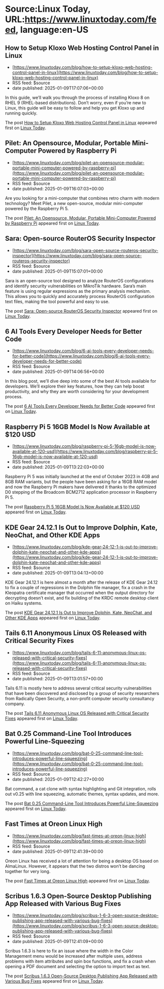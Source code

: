 # Source:Linux Today, URL:https://www.linuxtoday.com/feed, language:en-US

## How to Setup Kloxo Web Hosting Control Panel in Linux
 - [https://www.linuxtoday.com/blog/how-to-setup-kloxo-web-hosting-control-panel-in-linux](https://www.linuxtoday.com/blog/how-to-setup-kloxo-web-hosting-control-panel-in-linux)
 - RSS feed: $source
 - date published: 2025-01-09T17:07:06+00:00

<p>In this guide, we’ll walk you through the process of installing Kloxo 8 on RHEL 9 (RHEL-based distributions). Don’t worry, even if you’re new to Linux, this guide will be easy to follow and help you get Kloxo up and running quickly.</p>
<p>The post <a href="https://www.linuxtoday.com/blog/how-to-setup-kloxo-web-hosting-control-panel-in-linux/">How to Setup Kloxo Web Hosting Control Panel in Linux</a> appeared first on <a href="https://www.linuxtoday.com">Linux Today</a>.</p>

## Pilet: An Opensource, Modular, Portable Mini-Computer Powered by Raspberry Pi
 - [https://www.linuxtoday.com/blog/pilet-an-opensource-modular-portable-mini-computer-powered-by-raspberry-pi](https://www.linuxtoday.com/blog/pilet-an-opensource-modular-portable-mini-computer-powered-by-raspberry-pi)
 - RSS feed: $source
 - date published: 2025-01-09T16:07:03+00:00

<p>Are you looking for a mini-computer that combines retro charm with modern technology? Meet Pilet, a new open-source, modular mini-computer powered by the Raspberry Pi 5.</p>
<p>The post <a href="https://www.linuxtoday.com/blog/pilet-an-opensource-modular-portable-mini-computer-powered-by-raspberry-pi/">Pilet: An Opensource, Modular, Portable Mini-Computer Powered by Raspberry Pi</a> appeared first on <a href="https://www.linuxtoday.com">Linux Today</a>.</p>

## Sara: Open-source RouterOS Security Inspector
 - [https://www.linuxtoday.com/blog/sara-open-source-routeros-security-inspector](https://www.linuxtoday.com/blog/sara-open-source-routeros-security-inspector)
 - RSS feed: $source
 - date published: 2025-01-09T15:07:01+00:00

<p>Sara is an open-source tool designed to analyze RouterOS configurations and identify security vulnerabilities on MikroTik hardware. Sara’s main feature is using regular expressions as the primary analysis mechanism. This allows you to quickly and accurately process RouterOS configuration text files, making the tool powerful and easy to use.</p>
<p>The post <a href="https://www.linuxtoday.com/blog/sara-open-source-routeros-security-inspector/">Sara: Open-source RouterOS Security Inspector</a> appeared first on <a href="https://www.linuxtoday.com">Linux Today</a>.</p>

## 6 AI Tools Every Developer Needs for Better Code
 - [https://www.linuxtoday.com/blog/6-ai-tools-every-developer-needs-for-better-code](https://www.linuxtoday.com/blog/6-ai-tools-every-developer-needs-for-better-code)
 - RSS feed: $source
 - date published: 2025-01-09T14:06:56+00:00

<p>In this blog post, we’ll dive deep into some of the best AI tools available for developers. We’ll explore their key features, how they can help boost productivity, and why they are worth considering for your development process.</p>
<p>The post <a href="https://www.linuxtoday.com/blog/6-ai-tools-every-developer-needs-for-better-code/">6 AI Tools Every Developer Needs for Better Code</a> appeared first on <a href="https://www.linuxtoday.com">Linux Today</a>.</p>

## Raspberry Pi 5 16GB Model Is Now Available at $120 USD
 - [https://www.linuxtoday.com/blog/raspberry-pi-5-16gb-model-is-now-available-at-120-usd](https://www.linuxtoday.com/blog/raspberry-pi-5-16gb-model-is-now-available-at-120-usd)
 - RSS feed: $source
 - date published: 2025-01-09T13:22:03+00:00

<p>Raspberry Pi 5 was initially launched at the end of October 2023 in 4GB and 8GB RAM variants, but the people have been asking for a 16GB RAM model and now the Raspberry Pi makers have delivered it thanks to the optimized D0 stepping of the Broadcom BCM2712 application processor in Raspberry Pi 5.</p>
<p>The post <a href="https://www.linuxtoday.com/blog/raspberry-pi-5-16gb-model-is-now-available-at-120-usd/">Raspberry Pi 5 16GB Model Is Now Available at $120 USD</a> appeared first on <a href="https://www.linuxtoday.com">Linux Today</a>.</p>

## KDE Gear 24.12.1 Is Out to Improve Dolphin, Kate, NeoChat, and Other KDE Apps
 - [https://www.linuxtoday.com/blog/kde-gear-24-12-1-is-out-to-improve-dolphin-kate-neochat-and-other-kde-apps](https://www.linuxtoday.com/blog/kde-gear-24-12-1-is-out-to-improve-dolphin-kate-neochat-and-other-kde-apps)
 - RSS feed: $source
 - date published: 2025-01-09T13:04:13+00:00

<p>KDE Gear 24.12.1 is here almost a month after the release of KDE Gear 24.12 to fix a couple of regressions in the Dolphin file manager, fix a crash in the Kleopatra certificate manager that occurred when the output directory for decrypting doesn’t exist, and fix building of the KRDC remote desktop client on Haiku systems.</p>
<p>The post <a href="https://www.linuxtoday.com/blog/kde-gear-24-12-1-is-out-to-improve-dolphin-kate-neochat-and-other-kde-apps/">KDE Gear 24.12.1 Is Out to Improve Dolphin, Kate, NeoChat, and Other KDE Apps</a> appeared first on <a href="https://www.linuxtoday.com">Linux Today</a>.</p>

## Tails 6.11 Anonymous Linux OS Released with Critical Security Fixes
 - [https://www.linuxtoday.com/blog/tails-6-11-anonymous-linux-os-released-with-critical-security-fixes](https://www.linuxtoday.com/blog/tails-6-11-anonymous-linux-os-released-with-critical-security-fixes)
 - RSS feed: $source
 - date published: 2025-01-09T13:01:57+00:00

<p>Tails 6.11 is mostly here to address several critical security vulnerabilities that have been discovered and disclosed by a group of security researchers from Radically Open Security, a non-profit computer security consultancy company.</p>
<p>The post <a href="https://www.linuxtoday.com/blog/tails-6-11-anonymous-linux-os-released-with-critical-security-fixes/">Tails 6.11 Anonymous Linux OS Released with Critical Security Fixes</a> appeared first on <a href="https://www.linuxtoday.com">Linux Today</a>.</p>

## Bat 0.25 Command-Line Tool Introduces Powerful Line-Squeezing
 - [https://www.linuxtoday.com/blog/bat-0-25-command-line-tool-introduces-powerful-line-squeezing](https://www.linuxtoday.com/blog/bat-0-25-command-line-tool-introduces-powerful-line-squeezing)
 - RSS feed: $source
 - date published: 2025-01-09T12:42:27+00:00

<p>Bat command, a cat clone with syntax highlighting and Git integration, rolls out v0.25 with line squeezing, automatic themes, syntax updates, and more.</p>
<p>The post <a href="https://www.linuxtoday.com/blog/bat-0-25-command-line-tool-introduces-powerful-line-squeezing/">Bat 0.25 Command-Line Tool Introduces Powerful Line-Squeezing</a> appeared first on <a href="https://www.linuxtoday.com">Linux Today</a>.</p>

## Fast Times at Oreon Linux High
 - [https://www.linuxtoday.com/blog/fast-times-at-oreon-linux-high](https://www.linuxtoday.com/blog/fast-times-at-oreon-linux-high)
 - RSS feed: $source
 - date published: 2025-01-09T12:41:39+00:00

<p>Oreon Linux has received a lot of attention for being a desktop OS based on AlmaLinux. However, it appears that the two distros won’t be dancing together for very long.</p>
<p>The post <a href="https://www.linuxtoday.com/blog/fast-times-at-oreon-linux-high/">Fast Times at Oreon Linux High</a> appeared first on <a href="https://www.linuxtoday.com">Linux Today</a>.</p>

## Scribus 1.6.3 Open-Source Desktop Publishing App Released with Various Bug Fixes
 - [https://www.linuxtoday.com/blog/scribus-1-6-3-open-source-desktop-publishing-app-released-with-various-bug-fixes](https://www.linuxtoday.com/blog/scribus-1-6-3-open-source-desktop-publishing-app-released-with-various-bug-fixes)
 - RSS feed: $source
 - date published: 2025-01-09T12:41:09+00:00

<p>Scribus 1.6.3 is here to fix an issue where the width in the Color Management menu would be increased after multiple uses, address problems with item attributes and spin box functions, and fix a crash when opening a PDF document and selecting the option to import text as text.</p>
<p>The post <a href="https://www.linuxtoday.com/blog/scribus-1-6-3-open-source-desktop-publishing-app-released-with-various-bug-fixes/">Scribus 1.6.3 Open-Source Desktop Publishing App Released with Various Bug Fixes</a> appeared first on <a href="https://www.linuxtoday.com">Linux Today</a>.</p>

